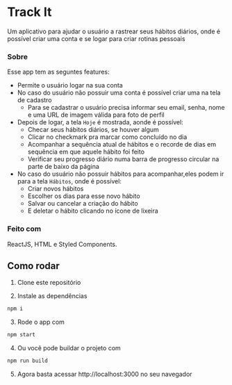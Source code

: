 # Track It

Um aplicativo para ajudar o usuário a rastrear seus hábitos diários, onde é possível criar uma conta e se logar para criar rotinas pessoais <br/>

### Sobre

Esse app tem as seguntes features:
  - Permite o usuário logar na sua conta
  - No caso do usuário não possuir uma conta é possível criar uma na tela de cadastro 
    - Para se cadastrar o usuário precisa informar seu email, senha, nome e uma URL de imagem válida para foto de perfil
  - Depois de logar, a tela ```Hoje``` é mostrada, aonde é possível:
    -  Checar seus hábitos diários, se houver algum
    -  Clicar no checkmark pra marcar como concluído no dia
    -  Acompanhar a sequência atual de hábitos e o recorde de dias em sequência em que aquele hábito foi feito
    -  Verificar seu progresso diário numa barra de progresso circular na parte de baixo da página
  - No caso do usuário não possuir hábitos para acompanhar,eles podem ir para a tela ```Hábitos```, onde é possível:
    - Criar novos hábitos
    - Escolher os dias para esse novo hábito
    - Salvar ou cancelar a criação do hábito
    - E deletar o hábito clicando no ícone de lixeira

### Feito com

ReactJS, HTML e Styled Components.
  
## Como rodar

1. Clone este repositório

2. Instale as dependências 
```bash
npm i
```

3. Rode o app com
```bash
npm start
```

4. Ou você pode buildar o projeto com
```bash
npm run build
```
5. Agora basta acessar http://localhost:3000 no seu navegador
